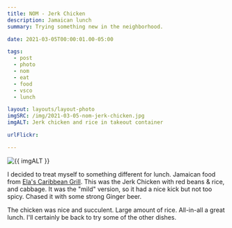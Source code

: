 ```yaml
---
title: NOM - Jerk Chicken
description: Jamaican lunch
summary: Trying something new in the neighborhood.

date: 2021-03-05T00:00:01.00-05:00

tags:
  - post
  - photo
  - nom
  - eat
  - food
  - vsco
  - lunch

layout: layouts/layout-photo
imgSRC: /img/2021-03-05-nom-jerk-chicken.jpg
imgALT: Jerk chicken and rice in takeout container

urlFlickr:

---
```

<p><img class="u-photo img-polaroid" src="{{ imgSRC }}" alt="{{ imgALT }}"></p>

I decided to treat myself to something different for lunch. Jamaican food from [Ela's Caribbean Grill](https://elas-caribbean-grill-restaurant.business.site). This was the Jerk Chicken with red beans & rice, and cabbage.  It was the "mild" version, so it had a nice kick but not too spicy. Chased it with some strong Ginger beer.

The chicken was nice and succulent. Large amount of rice. All-in-all a great lunch. I'll certainly be back to try some of the other dishes.